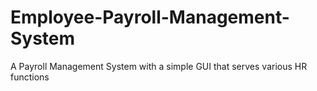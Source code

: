 # Employee-Payroll-Management-System
A Payroll Management System with a simple GUI that serves various HR functions
